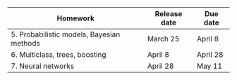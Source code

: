 | Homework | Release date | Due date |
| -------- | -------- | -------- |
| 5. Probabilistic models, Bayesian methods     | March 25     | April 8     |
| 6. Multiclass, trees, boosting | April 8 | April 28 |
| 7. Neural networks | April 28 | May 11 |
